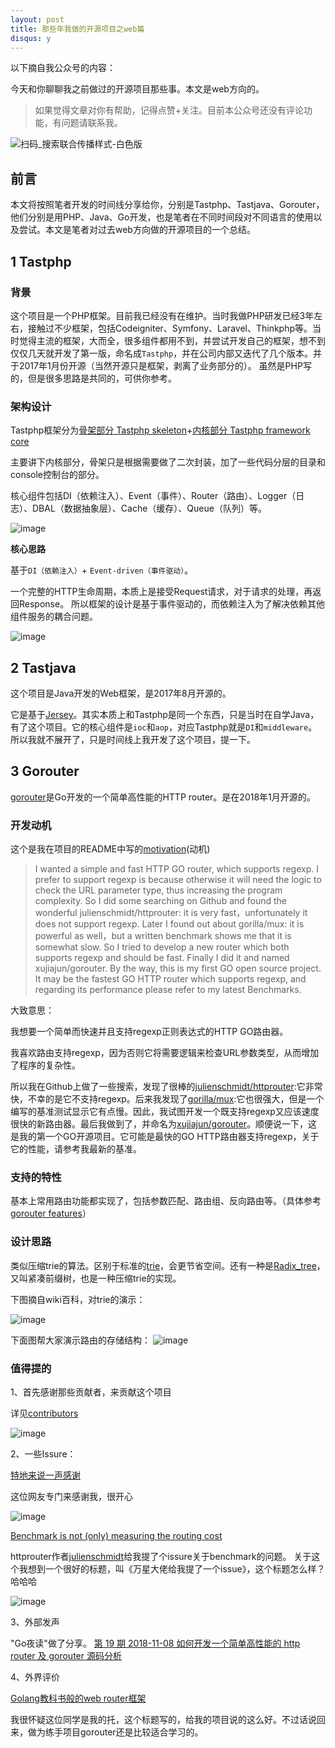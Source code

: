 ```yaml
---
layout: post
title: 那些年我做的开源项目之web篇
disqus: y
---
```


以下摘自我公众号的内容：


 
今天和你聊聊我之前做过的开源项目那些事。本文是web方向的。

> 如果觉得文章对你有帮助，记得点赞+关注。目前本公众号还没有评论功能，有问题请联系我。

 
![扫码_搜索联合传播样式-白色版](https://user-images.githubusercontent.com/6065007/155329379-c127ea14-b015-4063-b874-7db76d490a10.png)

 

## 前言

本文将按照笔者开发的时间线分享给你，分别是Tastphp、Tastjava、Gorouter，他们分别是用PHP、Java、Go开发，也是笔者在不同时间段对不同语言的使用以及尝试。本文是笔者对过去web方向做的开源项目的一个总结。

## 1 Tastphp

### 背景

这个项目是一个PHP框架。目前我已经没有在维护。当时我做PHP研发已经3年左右，接触过不少框架，包括Codeigniter、Symfony、Laravel、Thinkphp等。当时觉得主流的框架，大而全，很多组件都用不到，并尝试开发自己的框架，想不到仅仅几天就开发了第一版，命名成`Tastphp`，并在公司内部又迭代了几个版本。并于2017年1月份开源（当然开源只是框架，剥离了业务部分的）。
虽然是PHP写的，但是很多思路是共同的，可供你参考。

### 架构设计

Tastphp框架分为[骨架部分 Tastphp skeleton](https://github.com/tastphp/tastphp "Tastphp skeleton")+[内核部分 Tastphp framework core](https://github.com/tastphp/framework "TastPHP framework core")
 
主要讲下内核部分，骨架只是根据需要做了二次封装，加了一些代码分层的目录和console控制台的部分。

核心组件包括DI（依赖注入）、Event（事件）、Router（路由）、Logger（日志）、DBAL（数据抽象层）、Cache（缓存）、Queue（队列）等。

![image](https://user-images.githubusercontent.com/6065007/155329589-572e0e4f-856f-4129-bb6a-727f0cb074f2.png)


**核心思路**

基于`DI（依赖注入）`+ `Event-driven（事件驱动）`。

一个完整的HTTP生命周期，本质上是接受Request请求，对于请求的处理，再返回Response。
所以框架的设计是基于事件驱动的，而依赖注入为了解决依赖其他组件服务的耦合问题。

![image](https://user-images.githubusercontent.com/6065007/155329632-f700af00-d2ed-427e-80f6-c6c134cd5daa.png)


## 2 Tastjava

这个项目是Java开发的Web框架，是2017年8月开源的。

它是基于[Jersey](https://eclipse-ee4j.github.io/jersey/ "Jersey")。其实本质上和Tastphp是同一个东西，只是当时在自学Java，有了这个项目。它的核心组件是`ioc`和`aop`，对应Tastphp就是`DI`和`middleware`。所以我就不展开了，只是时间线上我开发了这个项目，提一下。


## 3 Gorouter

[gorouter](https://github.com/xujiajun/gorouter "Gorouter")是Go开发的一个简单高性能的HTTP router。是在2018年1月开源的。

### 开发动机

这个是我在项目的README中写的[motivation](https://github.com/xujiajun/gorouter#motivation)(动机)
> I wanted a simple and fast HTTP GO router, which supports regexp. I prefer to support regexp is because otherwise it will need the logic to check the URL parameter type, thus increasing the program complexity. So I did some searching on Github and found the wonderful julienschmidt/httprouter: it is very fast，unfortunately it does not support regexp. Later I found out about gorilla/mux: it is powerful as well，but a written benchmark shows me that it is somewhat slow. So I tried to develop a new router which both supports regexp and should be fast. Finally I did it and named xujiajun/gorouter. By the way, this is my first GO open source project. It may be the fastest GO HTTP router which supports regexp, and regarding its performance please refer to my latest Benchmarks.

大致意思：

我想要一个简单而快速并且支持regexp正则表达式的HTTP GO路由器。

我喜欢路由支持regexp，因为否则它将需要逻辑来检查URL参数类型，从而增加了程序的复杂性。

所以我在Github上做了一些搜索，发现了很棒的[julienschmidt/httprouter](https://github.com/julienschmidt/httprouter "julienschmidt/httprouter"):它非常快，不幸的是它不支持regexp。后来我发现了[gorilla/mux](https://github.com/gorilla/mux "mux"):它也很强大，但是一个编写的基准测试显示它有点慢。因此，我试图开发一个既支持regexp又应该速度很快的新路由器。最后我做到了，并命名为[xujiajun/gorouter](https://github.com/xujiajun/gorouter "xujiajun/gorouter")。顺便说一下，这是我的第一个GO开源项目。它可能是最快的GO HTTP路由器支持regexp，关于它的性能，请参考我最新的基准。

### 支持的特性

基本上常用路由功能都实现了，包括参数匹配、路由组、反向路由等。（具体参考[gorouter features](https://github.com/xujiajun/gorouter#features)）

### 设计思路



类似压缩trie的算法。区别于标准的[trie](https://en.wikipedia.org/wiki/Trie "Trie")，会更节省空间。​还有一种是[Radix_tree](https://en.wikipedia.org/wiki/Radix_tree "Radix_tree")，又叫紧凑前缀树，也是一种压缩trie的实现。

下图摘自wiki百科，对trie的演示：

![image](https://user-images.githubusercontent.com/6065007/155329753-7d652405-03e5-4e4f-9c34-72f3134832c5.png)



下面图帮大家演示路由的存储结构：
![image](https://user-images.githubusercontent.com/6065007/155329716-69f3fa4c-5ee9-49fe-b139-7a070aea121e.png)


### 值得提的

1、首先感谢那些贡献者，来贡献这个项目

详见[contributors](https://github.com/xujiajun/gorouter/graphs/contributors)

![image](https://user-images.githubusercontent.com/6065007/155329810-2f98a7f2-255f-43f4-bf4c-edf658cfabdd.png)

 
2、一些Issure：

[特地来说一声感谢](https://github.com/xujiajun/gorouter/issues/55 "特地来说一声感谢")

这位网友专门来感谢我，很开心

![image](https://user-images.githubusercontent.com/6065007/155329839-531c80ec-90ee-4884-a531-eab5ecb92323.png)


[Benchmark is not (only) measuring the routing cost](https://github.com/xujiajun/gorouter/issues/24 "Benchmark is not (only) measuring the routing cost") 

httprouter作者[julienschmidt](https://github.com/julienschmidt)给我提了个issure关于benchmark的问题。
关于这个我想到一个很好的标题，叫《万星大佬给我提了一个issue》，这个标题怎么样？哈哈哈

![image](https://user-images.githubusercontent.com/6065007/155329874-6508aaa2-1a35-41df-a593-4702454c1e14.png)

3、外部发声

"Go夜读"做了分享。
[第 19 期 2018-11-08 如何开发一个简单高性能的 http router 及 gorouter 源码分析](https://talkgo.org/t/topic/38 "第 19 期 2018-11-08 如何开发一个简单高性能的 http router 及 gorouter 源码分析")
 

4、外界评价

[Golang教科书般的web router框架](https://cloud.tencent.com/developer/news/342586 "Golang教科书般的web router框架")

我很怀疑这位同学是我的托，这个标题写的，给我的项目说的这么好。不过话说回来，做为练手项目gorouter还是比较适合学习的。
